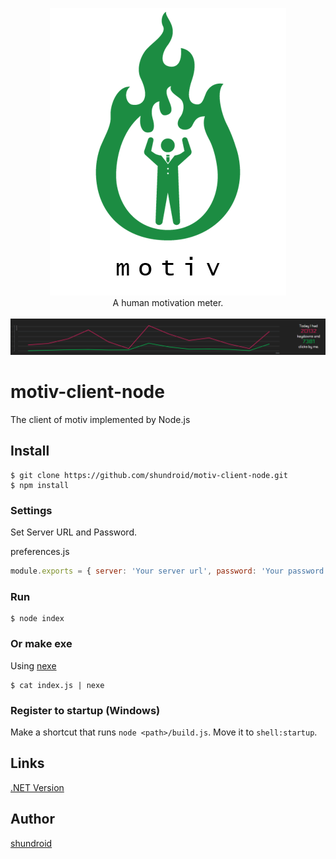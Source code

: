 <p align="center">
  <img src="./motiv-logo.png" /><br />
  A human motivation meter.<br />
  <br />
  <img src="./thumbnail.png" /><br />
</p>

# motiv-client-node

The client of motiv implemented by Node.js

## Install

```
$ git clone https://github.com/shundroid/motiv-client-node.git
$ npm install
```

### Settings

Set Server URL and Password.

preferences.js
```js
module.exports = { server: 'Your server url', password: 'Your password' }
```

### Run

```
$ node index
```

### Or make exe

Using [nexe](https://github.com/nexe/nexe)
```
$ cat index.js | nexe
```

### Register to startup (Windows)

Make a shortcut that runs `node <path>/build.js`.
Move it to `shell:startup`.

## Links

[.NET Version](https://github.com/shundroid/motiv-client-net)

## Author

[shundroid](https://shundroid.netlify.com/)
